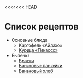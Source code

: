 <<<<<<< HEAD
# Список рецептов

- Основные блюда
	- [Картофель «Айдахо»](potato.md)
	- [Курица «Пикассо»](chicken.md)
- Выпечка
	- [Брауни](brownie.md)
	- [Банановые панкейки](banana_pancakes.md)
	- [Банановый хлеб](banana_bread.md)
